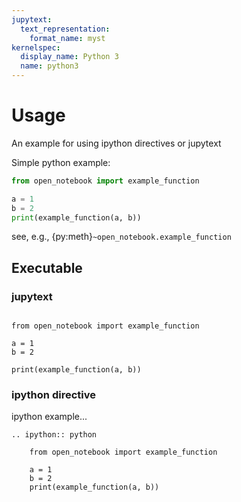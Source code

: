```yaml
---
jupytext:
  text_representation:
    format_name: myst
kernelspec:
  display_name: Python 3
  name: python3
---
```


# Usage

An example for using ipython directives or jupytext

Simple python example:

```python
from open_notebook import example_function

a = 1
b = 2
print(example_function(a, b))
```

see, e.g., {py:meth}`~open_notebook.example_function`

## Executable

### jupytext

```{code-cell} ipython3

from open_notebook import example_function

a = 1
b = 2
```

```{code-cell} ipython3
print(example_function(a, b))
```

### ipython directive

ipython example...

```{eval-rst}
.. ipython:: python

    from open_notebook import example_function

    a = 1
    b = 2
    print(example_function(a, b))
```
